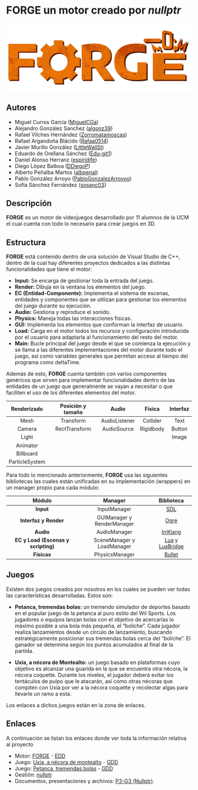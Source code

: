 # FORGE un motor creado por *nullptr*

![FORGE-Logo](https://github.com/UCM-FDI-DISIA/FORGE/blob/main/FORGE-Logo.png)

## Autores
- Miguel Curros García ([MiguelCGa](https://github.com/MiguelCGa))
- Alejandro González Sanchez ([algonz39](https://github.com/algonz39))
- Rafael Vilches Hernández ([Zorromatamoscas](https://github.com/Zorromatamoscas))
- Rafael Argandoña Blácido ([Rafaa0514](https://github.com/Rafaa0514))
- Javier Murillo González ([LittleWallSt](https://github.com/LittleWallSt))
- Eduardo de Orellana Sánchez ([Edu-git1](https://github.com/Edu-git1))
- Daniel Alonso Herranz ([espiridife](https://github.com/espiridifen))
- Diego López Balboa ([DDiegoP](https://github.com/DDiegoP))
- Alberto Peñalba Martos ([albpenal](https://github.com/albpenal))
- Pablo González Arroyo ([PabloGonzalezArroyoo](https://github.com/PabloGonzalezArroyoo))
- Sofía Sánchez Fernández ([sosanc03](https://github.com/sosanc03))

## Descripción
**FORGE** es un motor de videojuegos desarrollado por 11 alumnos de la UCM el cual cuenta con todo lo necesario para crear juegos en 3D.

## Estructura
**FORGE** está contenido dentro de una solución de Visual Studio de C++, dentro de la cual hay diferentes proyectos dedicados a las distintas funcionalidades que tiene el motor:
- **Input:** Se encarga de gestionar toda la entrada del juego.
- **Render:** Dibuja en la ventana los elementos del juego.
- **EC (Entidad-Componente):** Implementa el sistema de escenas, entidades y componentes que se utilizan para gestionar los elementos del juego durante su ejecución.
- **Audio:** Gestiona y reproduce el sonido.
- **Physics:** Maneja todas las interacciones físicas.
- **GUI:** Implementa los elementos que conforman la interfaz de usuario.
- **Load:** Carga en el motor todos los recursos y configuración introducida por el usuario para adaptarla al funcionamiento del resto del motor.
- **Main:** Bucle principal del juego desde el que se comienza la ejecución y se llama a las diferentes implementaciones del motor durante todo el juego, así como variables generales que permitan
acceso al tiempo del programa como deltaTime.

Además de esto, **FORGE** cuenta también con varios componentes genéricos que sirven para implementar funcionalidades dentro de las entidades de un juego que generalmente se vayan a necesitar o que
faciliten el uso de los diferentes elementos del motor.

| Renderizado    | Posición y tamaño | Audio         | Física    | Interfaz |
|:--------------:|:-----------------:|:-------------:|:---------:|:--------:|
| Mesh           | Transform         | AudioListener | Collider  | Text     |
| Camera         | RectTransform     | AudioSource   | Rigidbody | Button   |
| Light          |                   |               |           | Image    |
| Animator       |                   |               |           |          |
| Billboard      |                   |               |           |          |
| ParticleSystem |                   |               |           |          |

Para todo lo mencionado anteriormente, **FORGE** usa las siguientes bibliotecas las cuales están unificadas en su implementación (wrappers) en un manager propio para cada módulo:

| Módulo                              | Manager                    | Biblioteca                                                                         |
|:-----------------------------------:|:--------------------------:|:----------------------------------------------------------------------------------:|
| **Input**                           | InputManager               | [SDL](https://www.libsdl.org)                                                      |
| **Interfaz y Render**               | GUIManager y RenderManager | [Ogre](https://www.ogre3d.org)                                                     |
| **Audio**                           | AudioManager               | [IrrKlang](https://www.ambiera.com/irrklang/)                                      |
| **EC y Load (Escenas y scripting)** | SceneManager y LoadManager | [Lua](https://www.lua.org) y [LuaBridge](https://github.com/vinniefalco/LuaBridge) |
| **Físicas**                         | PhysicsManager             | [Bullet](https://pybullet.org/wordpress/)                                          |

## Juegos
Existen dos juegos creados por nosotros en los cuales se pueden ver todas las características desarrolladas. Estos son:

- **Petanca, tremendas bolas:** un tremendo simulador de deportes basado en el popular juego de la petanca al puro estilo del Wii Sports. Los jugadores o equipos lanzan bolas con el objetivo de acercarlas
lo máximo posible a una bola más pequeña, el “boliche”. Cada jugador realiza lanzamientos desde un círculo de lanzamiento, buscando estratégicamente posicionar sus tremendas bolas cerca del “boliche”. El
ganador se determina según los puntos acumulados al final de la partida.

- **Uxia, a nécora de Montealto:** un juego basado en plataformas cuyo objetivo es alcanzar una guarida en la que se encuentra otra nécora, la nécora coquette. Durante los niveles, el jugador deberá evitar
los tentáculos de pulpo que le atacarán, así como otras nécoras que compiten con Uxía por ver a la nécora coquette y recolectar algas para llevarle un ramo a esta.

Los enlaces a dichos juegos están en la zona de enlaces.

## Enlaces
A continuación se listan los enlaces donde ver toda la información relativa al proyecto

- Motor: [FORGE](https://github.com/UCM-FDI-DISIA/FORGE) - [EDD](https://docs.google.com/document/d/1gnY79ZN1rDgsFYOg8CUmBzGkRfKNqf5E0Gg3asBUjL4/edit?usp=sharing)
- Juego: [Uxia, a nécora de montealto](https://github.com/UCM-FDI-DISIA/Uxia_a_necora_de_Montealto) - [GDD](https://docs.google.com/document/d/1qhXG5eayVSIhVhaa-odtMs7WHkoYvobOv148bnzgtfA/edit?usp=sharing)
- Juego: [Petanca, tremendas bolas](https://github.com/UCM-FDI-DISIA/PetancaTremendasBolas) - [GDD](https://docs.google.com/document/d/1KWhTAMYCEv_KCxSgf4dUYAY_Zr1mSU1htN8rSdoUbd0/edit?usp=sharing)
- Gestión: [nullptr](https://github.com/orgs/UCM-FDI-DISIA/projects/39)
- Documentos, presentaciones y archivos: [P3-G3 (Nullptr)](https://drive.google.com/drive/folders/1CcqhdkfPwWD9lIRAc1RixdXn9I-TEb-7?usp=sharing).
